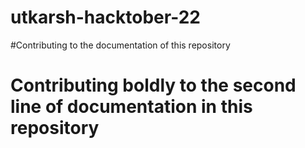 # utkarsh-hacktober-22
#Contributing to the documentation of this repository
# Contributing boldly to the second line of documentation in this repository
